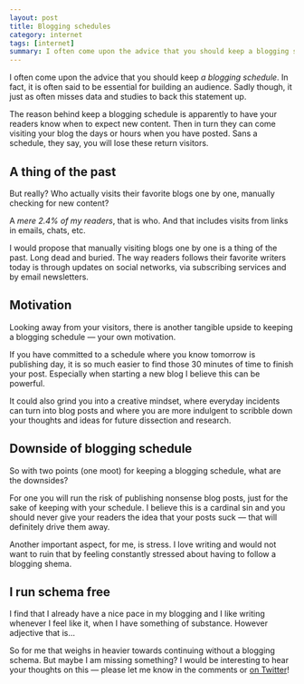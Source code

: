 ```yaml
---
layout: post
title: Blogging schedules
category: internet
tags: [internet]
summary: I often come upon the advice that you should keep a blogging schedule. Though just as often it misses data and studies to back this statement up.
---
```

I often come upon the advice that you should keep *a blogging schedule*. In fact, it is often said to be essential for building an audience. Sadly though, it just as often misses data and studies to back this statement up.

The reason behind keep a blogging schedule is apparently to have your readers know when to expect new content. Then in turn they can come visiting your blog the days or hours when you have posted. Sans a schedule, they say, you will lose these return visitors.

## A thing of the past

But really? Who actually visits their favorite blogs one by one, manually checking for new content?

A *mere 2.4% of my readers*, that is who. And that includes visits from links in emails, chats, etc.

I would propose that manually visiting blogs one by one is a thing of the past. Long dead and buried. The way readers follows their favorite writers today is through updates on social networks, via subscribing services and by email newsletters.

## Motivation

Looking away from your visitors, there is another tangible upside to keeping a blogging schedule — your own motivation.

If you have committed to a schedule where you know tomorrow is publishing day, it is so much easier to find those 30 minutes of time to finish your post. Especially when starting a new blog I believe this can be powerful.

It could also grind you into a creative mindset, where everyday incidents can turn into blog posts and where you are more indulgent to scribble down your thoughts and ideas for future dissection and research.

## Downside of blogging schedule

So with two points (one moot) for keeping a blogging schedule, what are the downsides?

For one you will run the risk of publishing nonsense blog posts, just for the sake of keeping with your schedule. I believe this is a cardinal sin and you should never give your readers the idea that your posts suck — that will definitely drive them away.

Another important aspect, for me, is stress. I love writing and would not want to ruin that by feeling constantly stressed about having to follow a blogging shema.

## I run schema free

I find that I already have a nice pace in my blogging and I like writing whenever I feel like it, when I have something of substance. However adjective that is…

So for me that weighs in heavier towards continuing without a blogging schema. But maybe I am missing something? I would be interesting to hear your thoughts on this — please let me know in the comments or [on Twitter](https://twitter.com/tobiassjosten)!
